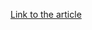 [Link to the article](https://www.nist.gov/blogs/cybersecurity-insights/implementation-challenges-privacy-preserving-federated-learning)

